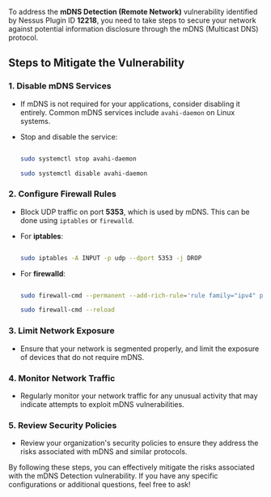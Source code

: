 To address the **mDNS Detection (Remote Network)** vulnerability identified by Nessus Plugin ID **12218**, you need to take steps to secure your network against potential information disclosure through the mDNS (Multicast DNS) protocol. 

  

## Steps to Mitigate the Vulnerability 

  

### 1. **Disable mDNS Services** 

   - If mDNS is not required for your applications, consider disabling it entirely. Common mDNS services include `avahi-daemon` on Linux systems. 

   - Stop and disable the service: 

     ```bash 

     sudo systemctl stop avahi-daemon 

     sudo systemctl disable avahi-daemon 

     ``` 

  

### 2. **Configure Firewall Rules** 

   - Block UDP traffic on port **5353**, which is used by mDNS. This can be done using `iptables` or `firewalld`. 

   - For **iptables**: 

     ```bash 

     sudo iptables -A INPUT -p udp --dport 5353 -j DROP 

     ``` 

   - For **firewalld**: 

     ```bash 

     sudo firewall-cmd --permanent --add-rich-rule='rule family="ipv4" port protocol="udp" port="5353" reject' 

     sudo firewall-cmd --reload 

     ``` 

  

### 3. **Limit Network Exposure** 

   - Ensure that your network is segmented properly, and limit the exposure of devices that do not require mDNS. 

  

### 4. **Monitor Network Traffic** 

   - Regularly monitor your network traffic for any unusual activity that may indicate attempts to exploit mDNS vulnerabilities. 

  

### 5. **Review Security Policies** 

   - Review your organization's security policies to ensure they address the risks associated with mDNS and similar protocols. 

  

By following these steps, you can effectively mitigate the risks associated with the mDNS Detection vulnerability. If you have any specific configurations or additional questions, feel free to ask! 
